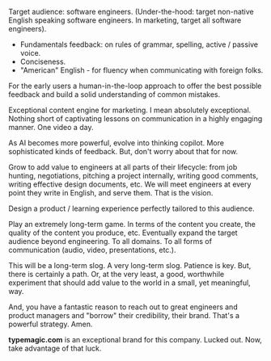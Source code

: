 Target audience: software engineers. (Under-the-hood: target non-native English speaking software engineers. In marketing, target all software engineers).

- Fundamentals feedback: on rules of grammar, spelling, active / passive voice.
- Conciseness.
- "American" English - for fluency when communicating with foreign folks.

For the early users a human-in-the-loop approach to offer the best possible feedback and build a solid understanding of common mistakes.

Exceptional content engine for marketing. I mean absolutely exceptional. Nothing short of captivating lessons on communication in a highly engaging manner. One video a day.

As AI becomes more powerful, evolve into thinking copilot. More sophisticated kinds of feedback. But, don't worry about that for now.

Grow to add value to engineers at all parts of their lifecycle: from job hunting, negotiations, pitching a project internally, writing good comments, writing effective design documents, etc. We will meet engineers at every point they write in English, and serve them. That is the vision.

Design a product / learning experience perfectly tailored to this audience.

Play an extremely long-term game. In terms of the content you create, the quality of the content you produce, etc. Eventually expand the target audience beyond engineering. To all domains. To all forms of communication (audio, video, presentations, etc.).

This will be a long-term slog. A very long-term slog. Patience is key. But, there is certainly a path. Or, at the very least, a good, worthwhile experiment that should add value to the world in a small, yet meaningful, way.

And, you have a fantastic reason to reach out to great engineers and product managers and "borrow" their credibility, their brand. That's a powerful strategy. Amen.

**typemagic.com** is an exceptional brand for this company. Lucked out. Now, take advantage of that luck.